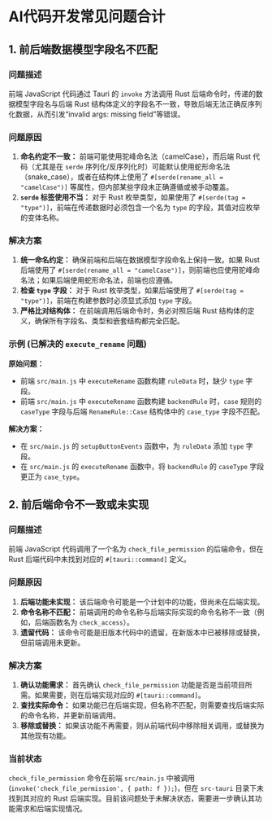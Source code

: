 # AI代码开发常见问题合计

## 1. 前后端数据模型字段名不匹配

### 问题描述

前端 JavaScript 代码通过 Tauri 的 `invoke` 方法调用 Rust 后端命令时，传递的数据模型字段名与后端 Rust 结构体定义的字段名不一致，导致后端无法正确反序列化数据，从而引发“invalid args: missing field”等错误。

### 问题原因

1.  **命名约定不一致：** 前端可能使用驼峰命名法（camelCase），而后端 Rust 代码（尤其是在 `serde` 序列化/反序列化时）可能默认使用蛇形命名法（snake_case），或者在结构体上使用了 `#[serde(rename_all = "camelCase")]` 等属性，但内部某些字段未正确遵循或被手动覆盖。
2.  **`serde` 标签使用不当：** 对于 Rust 枚举类型，如果使用了 `#[serde(tag = "type")]`，前端在传递数据时必须包含一个名为 `type` 的字段，其值对应枚举的变体名称。

### 解决方案

1.  **统一命名约定：** 确保前端和后端在数据模型字段命名上保持一致。如果 Rust 后端使用了 `#[serde(rename_all = "camelCase")]`，则前端也应使用驼峰命名法；如果后端使用蛇形命名法，前端也应遵循。
2.  **检查 `type` 字段：** 对于 Rust 枚举类型，如果后端使用了 `#[serde(tag = "type")]`，前端在构建参数时必须显式添加 `type` 字段。
3.  **严格比对结构体：** 在前端调用后端命令时，务必对照后端 Rust 结构体的定义，确保所有字段名、类型和嵌套结构都完全匹配。

### 示例 (已解决的 `execute_rename` 问题)

**原始问题：**

*   前端 `src/main.js` 中 `executeRename` 函数构建 `ruleData` 时，缺少 `type` 字段。
*   前端 `src/main.js` 中 `executeRename` 函数构建 `backendRule` 时，`case` 规则的 `caseType` 字段与后端 `RenameRule::Case` 结构体中的 `case_type` 字段不匹配。

**解决方案：**

*   在 `src/main.js` 的 `setupButtonEvents` 函数中，为 `ruleData` 添加 `type` 字段。
*   在 `src/main.js` 的 `executeRename` 函数中，将 `backendRule` 的 `caseType` 字段更正为 `case_type`。

## 2. 前后端命令不一致或未实现

### 问题描述

前端 JavaScript 代码调用了一个名为 `check_file_permission` 的后端命令，但在 Rust 后端代码中未找到对应的 `#[tauri::command]` 定义。

### 问题原因

1.  **后端功能未实现：** 该后端命令可能是一个计划中的功能，但尚未在后端实现。
2.  **命令名称不匹配：** 前端调用的命令名称与后端实际实现的命令名称不一致（例如，后端函数名为 `check_access`）。
3.  **遗留代码：** 该命令可能是旧版本代码中的遗留，在新版本中已被移除或替换，但前端调用未更新。

### 解决方案

1.  **确认功能需求：** 首先确认 `check_file_permission` 功能是否是当前项目所需。如果需要，则在后端实现对应的 `#[tauri::command]`。
2.  **查找实际命令：** 如果功能已在后端实现，但名称不匹配，则需要查找后端实际的命令名称，并更新前端调用。
3.  **移除或替换：** 如果该功能不再需要，则从前端代码中移除相关调用，或替换为其他现有功能。

### 当前状态

`check_file_permission` 命令在前端 `src/main.js` 中被调用 (`invoke('check_file_permission', { path: f });`)，但在 `src-tauri` 目录下未找到其对应的 Rust 后端实现。目前该问题处于未解决状态，需要进一步确认其功能需求和后端实现情况。
